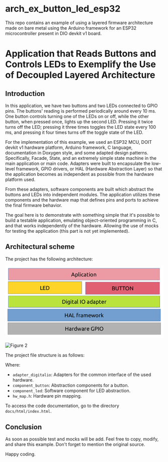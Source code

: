 # arch_ex_button_led_esp32
This repo contains an example of using a layered firmware architecture made on bare metal using the Arduino framework for an ESP32 microcontroller present in DIO devkit v1 board.

# Application that Reads Buttons and Controls LEDs to Exemplify the Use of Decoupled Layered Architecture

## Introduction
In this application, we have two buttons and two LEDs connected to GPIO pins. The buttons' reading is performed periodically around every 10 ms. One button controls turning one of the LEDs on or off, while the other button, when pressed once, lights up the second LED. Pressing it twice turns off the LED; pressing it three times toggles the LED state every 100 ms, and pressing it four times turns off the toggle state of the LED.

For the implementation of this example, we used an ESP32 MCU, DOIT devkit v1 hardware platform, Arduino framework, C language, documentation in Doxygen style, and some adapted design patterns. Specifically, Facade, State, and an extremely simple state machine in the main application or main code. Adapters were built to encapsulate the low-level framework, GPIO drivers, or HAL (Hardware Abstraction Layer) so that the application becomes as independent as possible from the hardware platform used.

From these adapters, software components are built which abstract the buttons and LEDs into independent modules. The application utilizes these components and the hardware map that defines pins and ports to achieve the final firmware behavior.

The goal here is to demonstrate with something simple that it's possible to build a testable application, emulating object-oriented programming in C, and that works independently of the hardware. Allowing the use of mocks for testing the application (this part is not yet implemented).

## Architectural scheme 
The project has the following architecture:

![Figure 1](arch_ex_button_led_esp32/docs/figs/layersFig.png)

![Figure 2](path/to/figure2.png)

The project file structure is as follows:


Where:

- `adapter_digitalio`: Adapters for the common interface of the used hardware.
- `component_button`: Abstraction components for a button.
- `component_led`: Software component for LED abstraction.
- `hw_map.h`: Hardware pin mapping.

To access the code documentation, go to the directory `docs/html/index.html`.

## Conclusion
As soon as possible test and mocks will be add.
Feel free to copy, modify, and share this example. Don't forget to mention the original source.

Happy coding.

